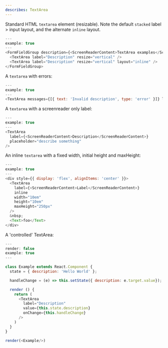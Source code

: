 ```yaml
---
describes: TextArea
---
```


Standard HTML `textarea` element (resizable). Note the default `stacked` label &gt; input
layout, and the alternate `inline` layout.

```js
---
example: true
---
<FormFieldGroup description={<ScreenReaderContent>TextArea examples</ScreenReaderContent>}>
  <TextArea label="Description" resize="vertical" />
  <TextArea label="Description" resize="vertical" layout="inline" />
</FormFieldGroup>
```

A `textarea` with errors:

```js
---
example: true
---
<TextArea messages={[{ text: 'Invalid description', type: 'error' }]} label="Description" />
```

A `textarea` with a screenreader only label:

```js
---
example: true
---
<TextArea
  label={<ScreenReaderContent>Description</ScreenReaderContent>}
  placeholder="describe something"
/>
```

An inline `textarea` with a fixed width, initial height and maxHeight:

```js
---
example: true
---
<div style={{ display: 'flex', alignItems: 'center' }}>
  <TextArea
    label={<ScreenReaderContent>Label</ScreenReaderContent>}
    inline
    width="10em"
    height="10em"
    maxHeight="250px"
  />
  &nbsp;
  <Text>foo</Text>
</div>
```

A 'controlled' TextArea:

```js
---
render: false
example: true
---

class Example extends React.Component {
  state = { description: 'Hello World' };

  handleChange = (e) => this.setState({ description: e.target.value});

  render () {
    return (
      <TextArea
        label="Description"
        value={this.state.description}
        onChange={this.handleChange}
      />
    )
  }
}

render(<Example/>)
```

